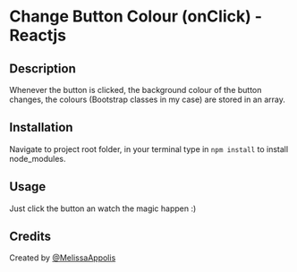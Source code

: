 # Change Button Colour (onClick) - Reactjs

## Description

Whenever the button is clicked, the background colour of the button changes, the colours (Bootstrap classes in my case) are stored in an array.

## Installation

Navigate to project root folder, in your terminal type in `npm install` to install node_modules.

## Usage

Just click the button an watch the magic happen :)

## Credits
Created by [@MelissaAppolis](https://github.com/MelissaAppolis)
